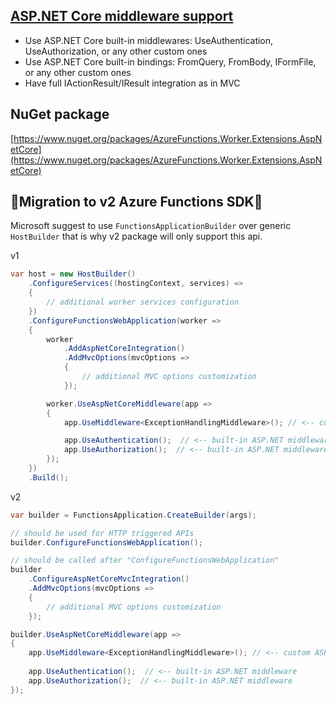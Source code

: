 ## [ASP.NET Core middleware support](src/AzureFunctions.Worker.Extensions.AspNetCore/readme.md)
- Use ASP.NET Core built-in middlewares: UseAuthentication, UseAuthorization, or any other custom ones
- Use ASP.NET Core built-in bindings: FromQuery, FromBody, IFormFile, or any other custom ones
- Have full IActionResult/IResult integration as in MVC

## NuGet package
[https://www.nuget.org/packages/AzureFunctions.Worker.Extensions.AspNetCore](https://www.nuget.org/packages/AzureFunctions.Worker.Extensions.AspNetCore)

## 🔴Migration to v2 Azure Functions SDK🔴

Microsoft suggest to use `FunctionsApplicationBuilder` over generic `HostBuilder` that is why v2 package will only support this api.

v1
```csharp
var host = new HostBuilder()
    .ConfigureServices((hostingContext, services) =>
    {
        // additional worker services configuration
    })
    .ConfigureFunctionsWebApplication(worker =>
    {
        worker
            .AddAspNetCoreIntegration()
            .AddMvcOptions(mvcOptions =>
            {
                // additional MVC options customization
            });

        worker.UseAspNetCoreMiddleware(app =>
        {
            app.UseMiddleware<ExceptionHandlingMiddleware>(); // <-- custom ASP.NET middleware for exception handling of all HTTP triggered requests

            app.UseAuthentication();  // <-- built-in ASP.NET middleware
            app.UseAuthorization();  // <-- built-in ASP.NET middleware
        });
    })
    .Build();
```

v2
```csharp
var builder = FunctionsApplication.CreateBuilder(args);

// should be used for HTTP triggered APIs
builder.ConfigureFunctionsWebApplication();

// should be called after "ConfigureFunctionsWebApplication"
builder
    .ConfigureAspNetCoreMvcIntegration()
    .AddMvcOptions(mvcOptions =>
    {
        // additional MVC options customization
    });

builder.UseAspNetCoreMiddleware(app =>
{
    app.UseMiddleware<ExceptionHandlingMiddleware>(); // <-- custom ASP.NET middleware for exception handling of all HTTP triggered requests
    
    app.UseAuthentication();  // <-- built-in ASP.NET middleware
    app.UseAuthorization();  // <-- built-in ASP.NET middleware
});
```
